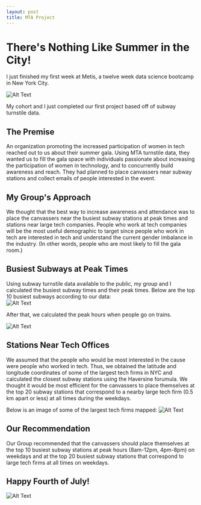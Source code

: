```yaml
---
layout: post
title: MTA Project
---
```


# There's Nothing Like Summer in the City!
  
I just finished my first week at Metis, a twelve week data science bootcamp in New York City.  
  
![Alt Text](http://67.media.tumblr.com/761d8443334825b118313eeaded99bb2/tumblr_nwr9axu1je1qddjxro10_r1_250.gif)

My cohort and I just completed our first project based off of subway turnstile data.  
  
## The Premise  
An organization promoting the increased participation of women in tech reached out to us about their summer gala. Using MTA turnstile data, they wanted us to fill the gala space with individuals passionate about increasing the participation of women in technology, and to concurrently build awareness and reach. They had planned to place canvassers near subway stations and collect emails of people interested in the event.  
  
## My Group's Approach  
We thought that the best way to increase awareness and attendance was to place the canvassers near the busiest subway stations at peak times and stations near large tech companies. People who work at tech companies will be the most useful demographic to target since people who work in tech are interested in tech and understand the current gender imbalance in the industry. (In other words, people who are most likely to fill the gala room.)  

## Busiest Subways at Peak Times  
Using subway turnstile data available to the public, my group and I calculated the busiest subway times and their peak times. Below are the top 10 busiest subways according to our data:  
![Alt Text](https://files.slack.com/files-pri/T1AJ01YV9-F1N64F1AM/pasted_image_at_2016_07_01_11_10_am.png)  
  
After that, we calculated the peak hours when people go on trains.

![Alt Text](https://files.slack.com/files-tmb/T1AJ01YV9-F1N66UDKN-b8150b28cd/pasted_image_at_2016_07_01_12_21_pm_1024.png)

## Stations Near Tech Offices  
We assumed that the people who would be most interested in the cause were people who worked in tech. Thus, we obtained the latitude and longitude coordinates of some of the largest tech firms in NYC and calculated the closest subway stations using the Haversine forumula. We thought it would be most efficient for the canvassers to place themselves at the top 20 subway stations that correspond to a nearby large tech firm (0.5 km apart or less) at all times during the weekdays.  

Below is an image of some of the largest tech firms mapped: 
![Alt Text](https://files.slack.com/files-pri/T1AJ01YV9-F1N6G4HS4/firms_final.png)

## Our Recommendation  
Our Group recommended that the canvassers should place themselves at the top 10 busiest subway stations at peak hours (8am-12pm, 4pm-8pm) on weekdays and at the top 20 busiest subway stations that correspond to large tech firms at all times on weekdays.  

## Happy Fourth of July!  
![Alt Text](http://toofunktastic.tumblr.com/post/139387792562/ham4elmo)


